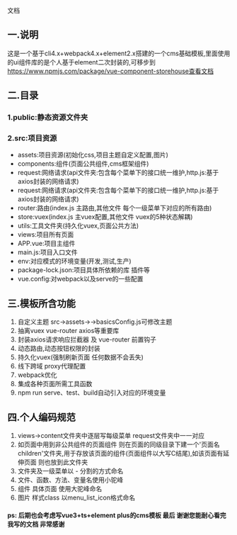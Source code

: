 文档

## 一.说明
这是一个基于cli4.x+webpack4.x+element2.x搭建的一个cms基础模板,里面使用的ui组件库的是个人基于element二次封装的,可移步到 https://www.npmjs.com/package/vue-component-storehouse查看文档

## 二.目录
### 1.public:静态资源文件夹

### 2.src:项目资源

* assets:项目资源(初始化css,项目主题自定义配置,图片)
* components:组件(页面公共组件,cms框架组件)
* request:网络请求(api文件夹:包含每个菜单下的接口统一维护,http.js:基于axios封装的网络请求)
* request:网络请求(api文件夹:包含每个菜单下的接口统一维护,http.js:基于axios封装的网络请求)
* router:路由(index.js 主路由,其他文件 每个一级菜单下对应的所有路由)
* store:vuex(index.js 主vuex配置,其他文件 vuex的5种状态解耦)
* utils:工具文件夹(持久化vuex,页面公共方法)
* views:项目所有页面
* APP.vue:项目主组件
* main.js:项目入口文件
* env:对应模式的环境变量(开发,测试,生产)
* package-lock.json:项目具体所依赖的库 插件等
* vue.config:对webpack以及serve的一些配置

## 三.模板所含功能
1. 自定义主题 src->assets->->basicsConfig.js可修改主题
2. 抽离vuex  vue-router  axios等重要库
3. 封装axios请求响应拦截器 及 vue-router 前置钩子
4. 动态路由,动态按钮权限的封装
5. 持久化vuex(强制刷新页面 任何数据不会丢失)
6. 线下跨域 proxy代理配置
7.  webpack优化
8.  集成各种页面所需工具函数
9.  npm run serve、test、build自动引入对应的环境变量

## 四.个人编码规范
1. views->content文件夹中逐层写每级菜单 request文件夹中一一对应
2. 如页面中用到非公共组件的页面组件 则在页面的同级目录下建一个'页面名children'文件夹,用于存放该页面的组件(页面组件以大写C结尾),如该页面有延伸页面 则也放到此文件夹
3. 文件夹及一级菜单以 - 分割的方式命名
4. 文件、函数、方法、变量名使用小驼峰
5. 组件 具体页面 使用大驼峰命名
6. 图片 样式class 以menu_list_icon格式命名

#### ps: 后期也会考虑写vue3+ts+element plus的cms模板 最后 谢谢您能耐心看完我写的文档 非常感谢